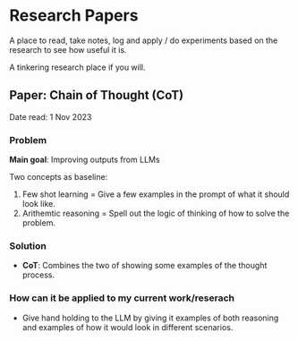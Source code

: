 # Research Papers

A place to read, take notes, log and apply / do experiments based on the research to see how useful it is.

A tinkering research place if you will. 

## Paper: Chain of Thought (CoT)
Date read: 1 Nov 2023

### Problem

**Main goal**: Improving outputs from LLMs

Two concepts as baseline:
1. Few shot learning = Give a few examples in the prompt of what it should look like.
2. Arithemtic reasoning = Spell out the logic of thinking of how to solve the problem. 



### Solution
- **CoT**: Combines the two of showing some examples of the thought process. 

### How can it be applied to my current work/reserach
- Give hand holding to the LLM by giving it examples of both reasoning and examples of how it would look in different scenarios.




